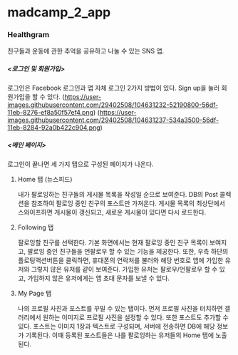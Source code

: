 # madcamp_2_app

### Healthgram

친구들과 운동에 관한 추억을 공유하고 나눌 수 있는 SNS 앱.

##### <로그인 및 회원가입>

로그인은 Facebook 로그인과 앱 자체 로그인 2가지 방법이 있다. Sign up을 눌러 회원가입을 할 수 있다.
(https://user-images.githubusercontent.com/29402508/104631232-52190800-56df-11eb-8276-ef8a50f57ef4.png)
(https://user-images.githubusercontent.com/29402508/104631237-534a3500-56df-11eb-8284-92a0b422c904.png)
##### <메인 페이지>

로그인이 끝나면 세 가지 탭으로 구성된 페이지가 나온다.

1. Home 탭 (뉴스피드)

   내가 팔로잉하는 친구들의 게시물 목록을 작성일 순으로 보여준다. DB의 Post 콜렉션을 참조하여 팔로잉 중인 친구의 포스트만 가져온다.
   게시물 목록의 최상단에서 스와이프하면 게시물이 갱신되고, 새로운 게시물이 있다면 다시 로드한다.

2. Following 탭

   팔로잉할 친구를 선택한다. 기본 화면에서는 현재 팔로잉 중인 친구 목록이 보여지고, 팔로잉 중인 친구들을 언팔로우 할 수 있는 기능을 제공한다.
   또한, 우측 하단의 플로팅액션버튼을 클릭하면, 휴대폰의 연락처를 불러와 해당 번호로 앱에 가입한 유저와 그렇지 않은 유저를 같이 보여준다. 가입한 유저는 팔로우/언팔로우 할 수 있고, 가입하지 않은 유저에게는 앱 초대 문자를 보낼 수 있다.

3. My Page 탭

   나의 프로필 사진과 포스트를 꾸밀 수 있는 탭이다. 먼저 프로필 사진을 터치하면 갤러리에서 원하는 이미지로 프로필 사진을 설정할 수 있다. 또한 포스트도 추가할 수 있다. 포스트는 이미지 1장과 텍스트로 구성되며, 서버에 전송하면 DB에 해당 정보가 기록된다. 이때 등록된 포스트들은 나를 팔로잉하는 유저들의 Home 탭에 노출된다.
